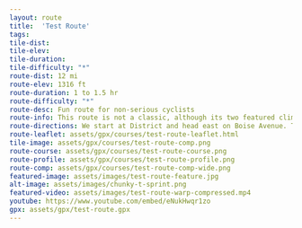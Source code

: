 ```yaml
---
layout: route
title:  'Test Route'
tags:
tile-dist:
tile-elev:
tile-duration:
tile-difficulty: "*"
route-dist: 12 mi
route-elev: 1316 ft
route-duration: 1 to 1.5 hr
route-difficulty: "*"
route-desc: Fun route for non-serious cyclists
route-info: This route is not a classic, although its two featured climbs are. These are half-baked wanderings for testing.
route-directions: We start at District and head east on Boise Avenue. The ride is flat and pleasant with a wide bike lane and good views of the foothills to the north. We cross the Boise River at Barber Park. There is a nice stretch of tarmac here to open up short sprint efforts. You want to get the legs warmed up for the first climb---The Col du Harris North, which features double-digit grades. We get in one last punchy assent up Warm Springs Mesa before all of my equipment malfunctions. The track stops there, although we did eventually make it down.
route-leaflet: assets/gpx/courses/test-route-leaflet.html
tile-image: assets/gpx/courses/test-route-comp.png
route-course: assets/gpx/courses/test-route-course.png
route-profile: assets/gpx/courses/test-route-profile.png
route-comp: assets/gpx/courses/test-route-comp-wide.png
featured-image: assets/images/test-route-feature.jpg
alt-image: assets/images/chunky-t-sprint.png
featured-video: assets/images/test-route-warp-compressed.mp4
youtube: https://www.youtube.com/embed/eNukHwqr1zo
gpx: assets/gpx/test-route.gpx
---
```

